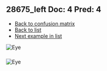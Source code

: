## 28675_left Doc: 4 Pred: 4
- [Back to confusion matrix](https://github.com/juliandewit/kaggle_retinopathy/blob/master/matrix.md)
- [Back to list](https://github.com/juliandewit/kaggle_retinopathy/blob/master/lists/44/list.md)
- [Next example in list](https://github.com/juliandewit/kaggle_retinopathy/blob/master/lists/44/28/2880_right.md)

![Eye](https://retinopaty.blob.core.windows.net/size1024/28675_left_4.jpeg)

### 

![Eye]()
